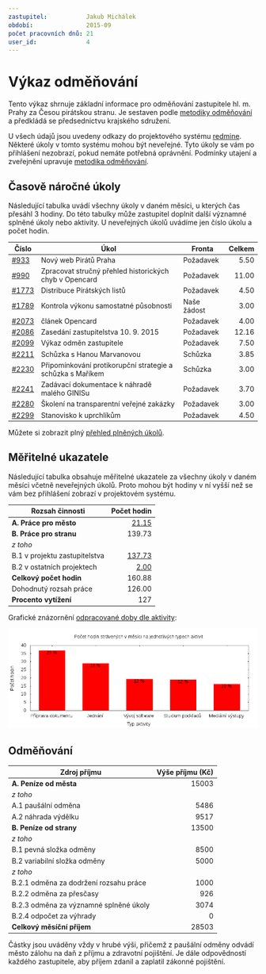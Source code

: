 ```yaml
---
zastupitel:           Jakub Michálek
období:               2015-09
počet pracovních dnů: 21
user_id:              4
---
```

Výkaz odměňování
================

Tento výkaz shrnuje základní informace pro odměňování zastupitele hl. m. Prahy
za Česou pirátskou stranu. Je sestaven podle [metodiky odměňování][metodika]
a předkládá se předsednictvu krajského sdružení.

U všech údajů jsou uvedeny odkazy do projektového systému
[redmine](https://redmine.pirati.cz). Některé úkoly v tomto systému mohou být
neveřejné. Tyto úkoly se vám po přihlášení nezobrazí, pokud nemáte potřebná
oprávnění. Podmínky utajení a zveřejnění upravuje
[metodika odměňování][metodika].

Časově náročné úkoly
----------------------

Následující tabulka uvádí všechny úkoly v daném měsíci, u kterých čas přesáhl
3 hodiny. Do této tabulky může zastupitel doplnit další významné splněné úkoly
nebo aktivity. U neveřejných úkolů uvádíme jen číslo úkolu a počet hodin.

Číslo                                           |   Úkol                                                        |  ﻿Fronta       |  Celkem
------------------------------------------------|---------------------------------------------------------------|----------------|-------:
[#933](https://redmine.pirati.cz/issues/933)    |   Nový web Pirátů Praha                                       |  Požadavek     |  5.50  
[#990](https://redmine.pirati.cz/issues/990)    |   Zpracovat stručný přehled historických chyb v Opencard      |  Požadavek     |  11.00
[#1773](https://redmine.pirati.cz/issues/1773)  |   Distribuce Pirátských listů                                 |  Požadavek     |  4.50  
[#1789](https://redmine.pirati.cz/issues/1789)  |   Kontrola výkonu samostatné působnosti                       |  Naše žádost   |  3.00  
[#2073](https://redmine.pirati.cz/issues/2073)  |   článek Opencard                                             |  Požadavek     |  4.00  
[#2086](https://redmine.pirati.cz/issues/2086)  |   Zasedání zastupitelstva 10. 9. 2015                         |  Požadavek     |  12.16
[#2099](https://redmine.pirati.cz/issues/2099)  |   Výkaz odměn zastupitele                                     |  Požadavek     |  7.50  
[#2211](https://redmine.pirati.cz/issues/2211)  |   Schůzka s Hanou Marvanovou                                  |  Schůzka       |  3.85  
[#2230](https://redmine.pirati.cz/issues/2230)  |   Připomínkování protikorupční strategie a schůzka s Maříkem  |  Schůzka       |  3.00  
[#2241](https://redmine.pirati.cz/issues/2241)  |   Zadávací dokumentace k náhradě malého GINISu                |  Požadavek     |  3.70  
[#2280](https://redmine.pirati.cz/issues/2280)  |   Školení na transparentní veřejné zakázky                    |  Požadavek     |  3.00  
[#2299](https://redmine.pirati.cz/issues/2299)  |   Stanovisko k uprchlíkům                                     |  Požadavek     |  4.50  

Můžete si zobrazit plný [přehled plněných úkolů][tasklist].

Měřitelné ukazatele
-------------------

Následující tabulka obsahuje měřitelné ukazatele za všechny úkoly v daném měsíci
včetně neveřejných úkolů. Proto mohou být hodiny v ní vyšší než se vám bez
přihlášení zobrazí v projektovém systému.

Rozsah činnosti                        | Počet hodin
--------------                         | ----------:
**A. Práce pro město**                 | [21.15][linktocityhours]
**B. Práce pro stranu**                | 139.73
*z toho*                               |
B.1 v projektu zastupitelstva          | [137.73][linktohomehours]
B.2 v ostatních projektech             | [2.00][linktootherhours]
**Celkový počet hodin**                | 160.88
Dohodnutý rozsah práce                 | 126.00
**Procento vytížení**                  | 127

Grafické znázornění [odpracované doby dle aktivity][activitylist]:

![Aktivity v měsíci](aktivity.png)




Odměňování
----------

Zdroj příjmu                           | Výše příjmu (Kč)
-----------------                      | --------------:
**A. Peníze od města**                 | 15003
*z toho*                               |
A.1 paušální odměna                    | 5486
A.2 náhrada výdělku                    | 9517
**B. Peníze od strany**                | 13500
*z toho*                               |
B.1 pevná složka odměny                | 8500
B.2 variabilní složka odměny           | 5000
*z toho*                               |
B.2.1 odměna za dodržení rozsahu práce | 1000
B.2.2 odměna za přesčasy               | 926
B.2.3 odměna za významné splněné úkoly | 3074
B.2.4 odpočet za výhrady               | 0
**Celkový měsíční příjem**             | 28503

Částky jsou uváděny vždy v hrubé výši, přičemž z paušální odměny odvádí město zálohu na daň z příjmu a zdravotní pojištění. Je dále odpovědností každého zastupitele, aby příjem zdanil a zaplatil zákonné pojištění.

[metodika]: https://redmine.pirati.cz/projects/praha/wiki/Odm%C4%9B%C5%88ov%C3%A1n%C3%AD_zastupitel%C5%AF
[tasklist]: https://redmine.pirati.cz/projects/praha/time_entries/report?f[]=spent_on&f[]=user_id&op[user_id]==&f[]=cf_16&op[cf_16]=!*&f[]=&columns=month&criteria[]=issue&op[spent_on]=><&op[user_id]==&utf8=✓&v[spent_on][]=2015-09-01&v[spent_on][]=2015-09-30&v[user_id][]=4
[linktocityhours]: https://redmine.pirati.cz/projects/praha/time_entries?f[]=spent_on&f[]=user_id&f[]=cf_16&f[]=&op[cf_16]=*&op[spent_on]=><&op[user_id]==&utf8=✓&v[spent_on][]=2015-09-01&v[spent_on][]=2015-09-30&v[user_id][]=4
[linktohomehours]: https://redmine.pirati.cz/projects/praha/time_entries?f[]=spent_on&f[]=user_id&f[]=cf_16&f[]=&op[cf_16]=!*&op[spent_on]=><&op[user_id]==&utf8=✓&v[spent_on][]=2015-09-01&v[spent_on][]=2015-09-30&v[user_id][]=4
[linktootherhours]: https://redmine.pirati.cz/time_entries/report?f[]=spent_on&f[]=cf_16&op[cf_16]=%3D&v[cf_16][]=strana&f[]=project_id&op[project_id]=!&v[project_id][]=15&f[]=&columns=month&criteria[]=user&op[spent_on]=><&op[user_id]==&utf8=✓&v[spent_on][]=2015-09-01&v[spent_on][]=2015-09-30&v[user_id][]=4
[activitylist]: https://redmine.pirati.cz/projects/praha/time_entries/report?columns=month&criteria[]=activity&f[]=spent_on&f[]=user_id&f[]=&op[spent_on]=><&op[user_id]==&utf8=✓&v[spent_on][]=2015-09-01&v[spent_on][]=2015-09-30&v[user_id][]=4
